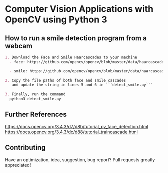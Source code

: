 # Computer Vision Applications with OpenCV using Python 3

## How to run a smile detection program from a webcam
```markdown
1. Download the Face and Smile Haarcascades to your machine
  - face: https://github.com/opencv/opencv/blob/master/data/haarcascades/haarcascade_frontalface_default.xml

  - smile: https://github.com/opencv/opencv/blob/master/data/haarcascades/haarcascade_smile.xml
  
2. Copy the file paths of both face and smile cascades 
   and update the string in lines 5 and 6 in ```detect_smile.py```
 
3. Finally, run the command
  python3 detect_smile.py
```
## Further References
https://docs.opencv.org/3.4.3/d7/d8b/tutorial_py_face_detection.html
https://docs.opencv.org/3.4.3/dc/d88/tutorial_traincascade.html

## Contributing
Have an optimization, idea, suggestion, bug report? Pull requests greatly appreciated!
